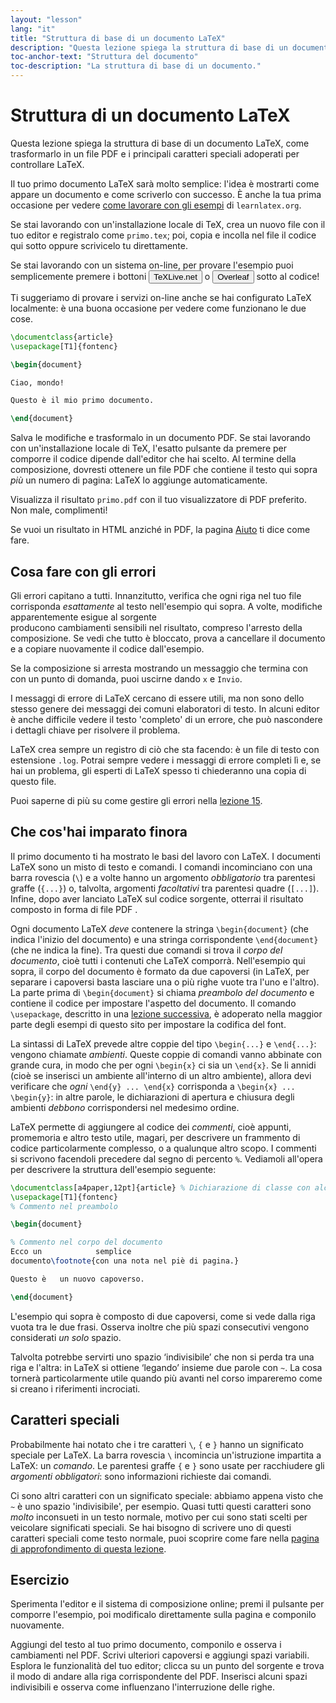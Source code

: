 ```yaml
---
layout: "lesson"
lang: "it"
title: "Struttura di base di un documento LaTeX"
description: "Questa lezione spiega la struttura di base di un documento LaTeX, come trasformarlo in un file PDF e i principali caratteri speciali adoperati per controllare LaTeX."
toc-anchor-text: "Struttura del documento"
toc-description: "La struttura di base di un documento."
---
```


# Struttura di un documento LaTeX

<span
  class="summary">Questa lezione spiega la struttura di base di un documento LaTeX, come trasformarlo in un file PDF e i principali caratteri speciali adoperati per controllare LaTeX.</span>

Il tuo primo documento LaTeX sarà molto semplice: l'idea è 
mostrarti come appare un documento e come scriverlo con 
successo. 
È anche la tua prima occasione per vedere 
[come lavorare con gli esempi](help) di `learnlatex.org`.

Se stai lavorando con un'installazione locale di TeX, 
crea un nuovo file con il tuo editor e registralo come 
`primo.tex`; poi, copia e incolla nel file 
il codice qui sotto oppure scrivicelo tu direttamente.

Se stai lavorando con un sistema on-line, per provare 
l'esempio puoi semplicemente premere i bottoni 
<button>TeXLive.net</button> o <button>Overleaf</button> 
sotto al codice!

<p
  class="hint">Ti suggeriamo di provare i servizi 
  on-line anche se hai configurato LaTeX localmente: 
  è una buona occasione per vedere come funzionano 
  le due cose.</p>

```latex
\documentclass{article}
\usepackage[T1]{fontenc}

\begin{document}

Ciao, mondo!

Questo è il mio primo documento.

\end{document}
```

Salva le modifiche e trasformalo in un documento PDF. 
Se stai lavorando con un'installazione locale di TeX, 
l'esatto pulsante da premere per comporre il codice 
dipende dall'editor che hai scelto. 
Al termine della composizione, dovresti ottenere 
un file PDF che contiene il testo qui sopra _più_ 
un numero di pagina: LaTeX lo aggiunge automaticamente.

Visualizza il risultato `primo.pdf` con il tuo 
visualizzatore di PDF preferito.
Non male, complimenti!

Se vuoi un risultato in HTML anziché in PDF, la pagina
[Aiuto](./help) ti dice come fare.

## Cosa fare con gli errori

Gli errori capitano a tutti.
Innanzitutto, verifica che ogni riga nel tuo file 
corrisponda _esattamente_ al testo nell'esempio qui sopra.
A volte, modifiche apparentemente esigue al sorgente  
producono cambiamenti sensibili nel risultato, compreso 
l'arresto della composizione.
Se vedi che tutto è bloccato, prova a cancellare il 
documento e a copiare nuovamente il codice dall'esempio.

Se la composizione si arresta mostrando un messaggio
che termina con con un punto di domanda, puoi
uscirne dando `x` e `Invio`.

I messaggi di errore di LaTeX cercano di essere utili, 
ma non sono dello stesso genere dei messaggi dei 
comuni elaboratori di testo.
In alcuni editor è anche difficile vedere il testo 
'completo' di un errore, che può nascondere i 
dettagli chiave per risolvere il problema.

LaTeX crea sempre un registro di ciò che sta facendo: 
è un file di testo con estensione `.log`.
Potrai sempre vedere i messaggi di errore completi lì 
e, se hai un problema, gli esperti di LaTeX spesso ti 
chiederanno una copia di questo file.

<p
  class="hint">Puoi saperne di più su come gestire gli errori
  nella <a href="./lesson-15">lezione 15</a>.</p>

## Che cos'hai imparato finora

Il primo documento ti ha mostrato le basi del lavoro
con LaTeX.
I documenti LaTeX sono un misto di testo e comandi.
I comandi incominciano con una barra rovescia (`\`)
e a volte hanno un argomento _obbligatorio_ tra 
parentesi graffe (`{...}`) o, talvolta, argomenti 
_facoltativi_ tra parentesi quadre (`[...]`).
Infine, dopo aver lanciato LaTeX sul codice sorgente, 
otterrai il risultato composto in forma di file PDF .

Ogni documento LaTeX _deve_ contenere la stringa
`\begin{document}` (che indica l'inizio del documento) 
e una stringa corrispondente `\end{document}` 
(che ne indica la fine).
Tra questi due comandi si trova il *corpo del documento*, 
cioè tutti i contenuti che LaTeX comporrà.
Nell'esempio qui sopra, il corpo del documento è formato 
da due capoversi (in LaTeX, per separare i capoversi
basta lasciare una o più righe vuote tra l'uno e l'altro).
La parte prima di `\begin{document}` si chiama 
*preambolo del documento* e contiene il codice per 
impostare l'aspetto del documento.
Il comando `\usepackage`, descritto in una 
[lezione successiva](lesson-06), è adoperato nella 
maggior parte degli esempi di questo sito per impostare 
la codifica del font.

La sintassi di LaTeX prevede altre coppie del tipo 
`\begin{...}` e `\end{...}`: vengono chiamate *ambienti*.
Queste coppie di comandi vanno abbinate con grande cura,
in modo che per ogni `\begin{x}` ci sia un `\end{x}`.
Se li annidi (cioè se inserisci un ambiente all'interno
di un altro ambiente), allora devi verificare che _ogni_ 
`\end{y} ... \end{x}` corrisponda a `\begin{x} ... \begin{y}`: 
in altre parole, le dichiarazioni di apertura e chiusura
degli ambienti _debbono_ corrispondersi nel medesimo ordine.

LaTeX permette di aggiungere al codice dei _commenti_, cioè
appunti, promemoria e altro testo utile, magari, per 
descrivere un frammento di codice particolarmente complesso,
o a qualunque altro scopo.
I commenti si scrivono facendoli precedere dal segno di 
percento `%`.
Vediamoli all'opera per descrivere la struttura dell'esempio
seguente:

```latex
\documentclass[a4paper,12pt]{article} % Dichiarazione di classe con alcune opzioni
\usepackage[T1]{fontenc}
% Commento nel preambolo

\begin{document}

% Commento nel corpo del documento
Ecco un            semplice
documento\footnote{con una nota nel piè di pagina.}

Questo è   un nuovo capoverso.

\end{document}
```

L'esempio qui sopra è composto di due capoversi, 
come si vede dalla riga vuota tra le due frasi. 
Osserva inoltre che più spazi consecutivi vengono 
considerati _un solo_ spazio.

Talvolta potrebbe servirti uno spazio ‘indivisibile’ 
che non si perda tra una riga e l'altra: in LaTeX 
si ottiene ‘legando’ insieme due parole con `~`.
La cosa tornerà particolarmente utile quando più avanti
nel corso impareremo come si creano i riferimenti 
incrociati.

## Caratteri speciali

Probabilmente hai notato che i tre caratteri `\`, `{` e `}` 
hanno un significato speciale per LaTeX.
La barra rovescia ``\`` incomincia un'istruzione impartita a LaTeX: un _comando_. 
Le parentesi graffe `{` e `}` sono usate per racchiudere gli _argomenti obbligatori_: 
sono informazioni richieste dai comandi.

Ci sono altri caratteri con un significato speciale: abbiamo appena visto che `~`
è uno spazio 'indivisibile', per esempio. Quasi tutti questi caratteri sono _molto_
inconsueti in un testo normale, motivo per cui sono stati scelti per veicolare
significati speciali.
Se hai bisogno di scrivere uno di questi caratteri speciali come testo normale,
puoi scoprire come fare nella [pagina di approfondimento di questa lezione](more-03).

## Esercizio

Sperimenta l'editor e il sistema di composizione online; premi il 
pulsante per comporre l'esempio, poi modificalo direttamente sulla pagina
e componilo nuovamente.

Aggiungi del testo al tuo primo documento, componilo e osserva
i cambiamenti nel PDF. 
Scrivi ulteriori capoversi e aggiungi spazi variabili. Esplora le funzionalità
del tuo editor; clicca su un punto del sorgente e trova il modo di andare
alla riga corrispondente del PDF. 
Inserisci alcuni spazi indivisibili e osserva come influenzano
l'interruzione delle righe.
